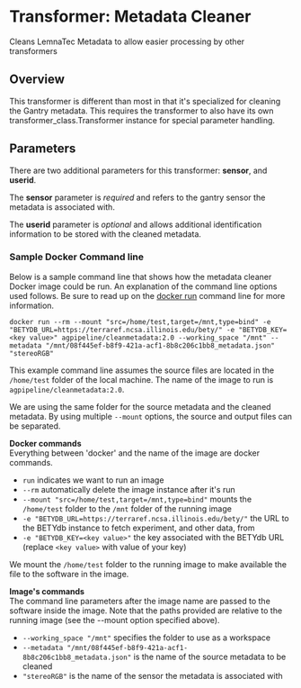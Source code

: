 # Transformer: Metadata Cleaner
Cleans LemnaTec Metadata to allow easier processing by other transformers

## Overview
This transformer is different than most in that it's specialized for cleaning the Gantry metadata.
This requires the transformer to also have its own transformer_class.Transformer instance for special parameter handling.

## Parameters
There are two additional parameters for this transformer: **sensor**, and **userid**.

The **sensor** parameter is *required* and refers to the gantry sensor the metadata is associated with.

The **userid** parameter is *optional* and allows additional identification information to be stored with the cleaned metadata.

### Sample Docker Command line
Below is a sample command line that shows how the metadata cleaner Docker image could be run.
An explanation of the command line options used follows.
Be sure to read up on the [docker run](https://docs.docker.com/engine/reference/run/) command line for more information.

```docker run --rm --mount "src=/home/test,target=/mnt,type=bind" -e "BETYDB_URL=https://terraref.ncsa.illinois.edu/bety/" -e "BETYDB_KEY=<key value>" agpipeline/cleanmetadata:2.0 --working_space "/mnt" --metadata "/mnt/08f445ef-b8f9-421a-acf1-8b8c206c1bb8_metadata.json" "stereoRGB" ```

This example command line assumes the source files are located in the `/home/test` folder of the local machine.
The name of the image to run is `agpipeline/cleanmetadata:2.0`.

We are using the same folder for the source metadata and the cleaned metadata.
By using multiple `--mount` options, the source and output files can be separated.

**Docker commands** \
Everything between 'docker' and the name of the image are docker commands.

- `run` indicates we want to run an image
- `--rm` automatically delete the image instance after it's run
- `--mount "src=/home/test,target=/mnt,type=bind"` mounts the `/home/test` folder to the `/mnt` folder of the running image
- `-e "BETYDB_URL=https://terraref.ncsa.illinois.edu/bety/"` the URL to the BETYdb instance to fetch experiment, and other data, from
- `-e "BETYDB_KEY=<key value>"` the key associated with the BETYdb URL (replace `<key value>` with value of your key)

We mount the `/home/test` folder to the running image to make available the file to the software in the image.

**Image's commands** \
The command line parameters after the image name are passed to the software inside the image.
Note that the paths provided are relative to the running image (see the --mount option specified above).

- `--working_space "/mnt"` specifies the folder to use as a workspace
- `--metadata "/mnt/08f445ef-b8f9-421a-acf1-8b8c206c1bb8_metadata.json"` is the name of the source metadata to be cleaned
- `"stereoRGB"` is the name of the sensor the metadata is associated with
